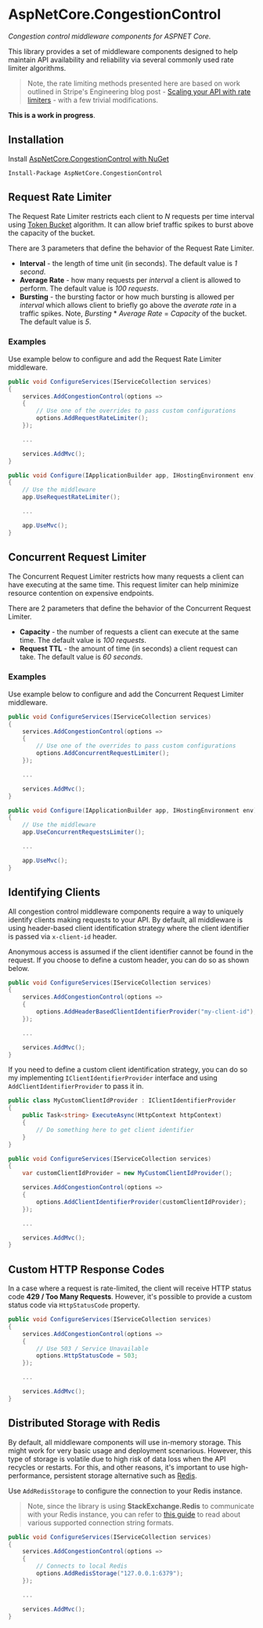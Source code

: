 AspNetCore.CongestionControl
=======

*Congestion control middleware components for ASPNET Core.*

This library provides a set of middleware components designed to help maintain API availability and reliability via several commonly used rate limiter algorithms.

> Note, the rate limiting methods presented here are based on work outlined in Stripe's Engineering blog post - [Scaling your API with rate limiters](https://stripe.com/blog/rate-limiters) - with a few trivial modifications.

**This is a work in progress**.

## Installation

Install [AspNetCore.CongestionControl with NuGet](https://www.nuget.org/packages/AspNetCore.CongestionControl)

```
Install-Package AspNetCore.CongestionControl
```

## Request Rate Limiter

The Request Rate Limiter restricts each client to *N* requests per time interval using [Token Bucket](https://en.wikipedia.org/wiki/Token_bucket) algorithm. It can allow brief traffic spikes to burst above the capacity of the bucket.

There are 3 parameters that define the behavior of the Request Rate Limiter.

* **Interval** - the length of time unit (in seconds). The default value is *1 second*.
* **Average Rate** - how many requests per *interval* a client is allowed to perform. The default value is *100 requests*.
* **Bursting** - the bursting factor or how much bursting is allowed per *interval* which allows client to briefly go above the *averate rate* in a  traffic spikes. Note, *Bursting* * *Average Rate* = *Capacity* of the bucket. The default value is *5*.

### Examples

Use example below to configure and add the Request Rate Limiter middleware.

```csharp
public void ConfigureServices(IServiceCollection services)
{
    services.AddCongestionControl(options =>
    {
        // Use one of the overrides to pass custom configurations
        options.AddRequestRateLimiter();
    });

    ...

    services.AddMvc();
}

public void Configure(IApplicationBuilder app, IHostingEnvironment env)
{
    // Use the middleware
    app.UseRequestRateLimiter();

    ...

    app.UseMvc();
}
```

## Concurrent Request Limiter

The Concurrent Request Limiter restricts how many requests a client can have executing at the same time. This request limiter can help minimize resource contention on expensive endpoints.

There are 2 parameters that define the behavior of the Concurrent Request Limiter.

* **Capacity** - the number of requests a client can execute at the same time. The default value is *100 requests*.
* **Request TTL** - the amount of time (in seconds) a client request can take. The default value is *60 seconds*.

### Examples

Use example below to configure and add the Concurrent Request Limiter middleware.

```csharp
public void ConfigureServices(IServiceCollection services)
{
    services.AddCongestionControl(options =>
    {
        // Use one of the overrides to pass custom configurations
        options.AddConcurrentRequestLimiter();
    });

    ...

    services.AddMvc();
}

public void Configure(IApplicationBuilder app, IHostingEnvironment env)
{
    // Use the middleware
    app.UseConcurrentRequestsLimiter();

    ...

    app.UseMvc();
}
```

## Identifying Clients

All congestion control middleware components require a way to uniquely identify clients making requests to your API. By default, all middleware is using header-based client identification strategy where the client identifier is passed via `x-client-id` header. 

Anonymous access is assumed if the client identifier cannot be found in the request. If you choose to define a custom header, you can do so as shown below.

```csharp
public void ConfigureServices(IServiceCollection services)
{
    services.AddCongestionControl(options =>
    {
        options.AddHeaderBasedClientIdentifierProvider("my-client-id");
    });

    ...

    services.AddMvc();
}
```

If you need to define a custom client identification strategy, you can do so my implementing `IClientIdentifierProvider` interface and using `AddClientIdentifierProvider` to pass it in.

```csharp
public class MyCustomClientIdProvider : IClientIdentifierProvider
{
    public Task<string> ExecuteAsync(HttpContext httpContext)
    {
        // Do something here to get client identifier
    }
}

public void ConfigureServices(IServiceCollection services)
{
    var customClientIdProvider = new MyCustomClientIdProvider();

    services.AddCongestionControl(options =>
    {
        options.AddClientIdentifierProvider(customClientIdProvider);
    });

    ...

    services.AddMvc();
}
```

## Custom HTTP Response Codes

In a case where a request is rate-limited, the client will receive HTTP status code **429 / Too Many Requests**. However, it's possible to provide a custom status code via `HttpStatusCode` property.

```csharp
public void ConfigureServices(IServiceCollection services)
{
    services.AddCongestionControl(options =>
    {
        // Use 503 / Service Unavailable
        options.HttpStatusCode = 503;
    });

    ...

    services.AddMvc();
}
```

## Distributed Storage with Redis

By default, all middleware components will use in-memory storage. This might work for very basic usage and deployment scenarious. However, this type of storage is volatile due to high risk of data loss when the API recycles or restarts. For this, and other reasons, it's important to use high-performance, persistent storage alternative such as [Redis](https://redis.io/). 

Use `AddRedisStorage` to configure the connection to your Redis instance. 

> Note, since the library is using **StackExchange.Redis** to communicate with your Redis instance, you can refer to [this guide](https://stackexchange.github.io/StackExchange.Redis/Configuration#basic-configuration-strings) to read about various supported connection string formats.

```csharp
public void ConfigureServices(IServiceCollection services)
{
    services.AddCongestionControl(options =>
    {
        // Connects to local Redis
        options.AddRedisStorage("127.0.0.1:6379");
    });

    ...

    services.AddMvc();
}
```
